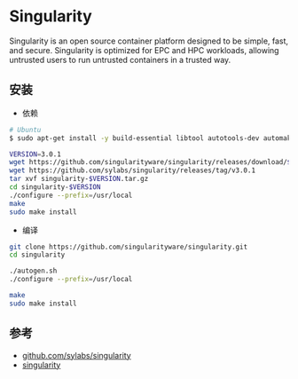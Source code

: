 # Singularity

Singularity is an open source container platform designed to be simple, fast, and secure. Singularity is optimized for EPC and HPC workloads, allowing untrusted users to run untrusted containers in a trusted way.

## 安装

* 依赖

```bash
# Ubuntu
$ sudo apt-get install -y build-essential libtool autotools-dev automake autoconf
```

```bash
VERSION=3.0.1
wget https://github.com/singularityware/singularity/releases/download/$VERSION/singularity-$VERSION.tar.gz
wget https://github.com/sylabs/singularity/releases/tag/v3.0.1
tar xvf singularity-$VERSION.tar.gz
cd singularity-$VERSION
./configure --prefix=/usr/local
make
sudo make install
```

* 编译

```bash
git clone https://github.com/singularityware/singularity.git
cd singularity

./autogen.sh
./configure --prefix=/usr/local

make
sudo make install
```

## 参考

* [github.com/sylabs/singularity](https://github.com/sylabs/singularity)
* [singularity](https://www.jianshu.com/p/5b5e2f1bd057)

